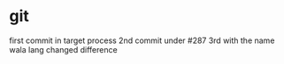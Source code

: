 # git
first commit in target process
2nd commit under #287
3rd with the name
wala lang
changed
difference

